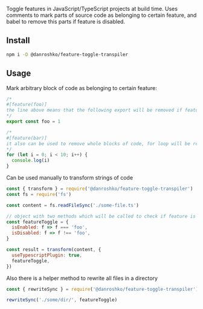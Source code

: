 Toggle features in JavaScript/TypeScript projects at build time. Uses comments to mark parts of source code as belonging to certain feature, and babel to remove this parts if feature is disabled.

## Install

```bash
npm i -D @danroshko/feature-toggle-transpiler
```

## Usage

Mark arbitrary block of code as belonging to certain feature:

```js
/*
#[feature(foo)]
the line above means that the following export will be removed if feature 'foo' is disabled
*/
export const foo = 1

/*
#[feature(bar)]
it also can be used to remove whole blocks of code, for loop will be removed if 'bar' is disabled
*/
for (let i = 0; i < 10; i++) {
  console.log(i)
}
```

Can be used manually to transform strings of code

```js
const { transform } = require('@danroshko/feature-toggle-transpiler')
const fs = require('fs')

const content = fs.readFileSync('./some-file.ts')

// object with two methods which will be called to check if feature is enabled or not
const featureToggle = {
  isEnabled: f => f === 'foo',
  isDisabled: f => f !== 'foo',
}

const result = transform(content, {
  useTypescriptPlugin: true,
  featureToggle,
})
```

Also there is a helper method to rewrite all files in a directory

```js
const { rewriteSync } = require('@danroshko/feature-toggle-transpiler')

rewriteSync('./some/dir/', featureToggle)
```
